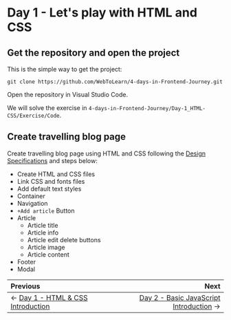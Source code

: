 # Day 1 - Let's play with HTML and CSS

## Get the repository and open the project

This is the simple way to get the project:

```SH
git clone https://github.com/WebToLearn/4-days-in-Frontend-Journey.git
```

Open the repository in Visual Studio Code.

We will solve the exercise in `4-days-in-Frontend-Journey/Day-1_HTML-CSS/Exercise/Code`.

## Create travelling blog page

Create travelling blog page using HTML and CSS following the [Design Specifications](Design/README.md) and steps below:

- Create HTML and CSS files
- Link CSS and fonts files
- Add default text styles
- Container
- Navigation
- `+Add article` Button
- Article
  - Article title
  - Article info
  - Article edit delete buttons
  - Article image
  - Article content
- Footer
- Modal

Previous | Next
:------- | ---:
← [Day 1 - HTML & CSS Introduction](../Theory/README.md) | [Day 2 - Basic JavaScript Introduction](../../Day-2_Basic-JS/Theory/README.md) →
